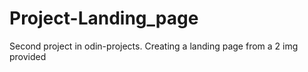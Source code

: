 # Project-Landing_page
Second project in odin-projects. Creating a landing page from a 2 img provided
